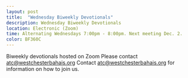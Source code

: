 ```yaml
---
layout: post
title:  "Wednesday Biweekly Devotionals"
description: Wednesday Biweekly Devotionals
location: Electronic (Zoom)
time: Alternating Wednesdays 7:00pm - 8:00pm. Next meeting Dec. 2.
color: BF360C
---
```

Biweekly devotionals hosted on Zoom Please contact <atc@westchesterbahais.org>
Contact <atc@westchesterbahais.org> for information on how
to join us.
